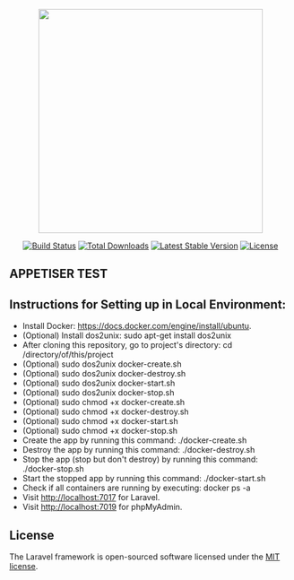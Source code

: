 <p align="center"><img src="https://res.cloudinary.com/dtfbvvkyp/image/upload/v1566331377/laravel-logolockup-cmyk-red.svg" width="400"></p>

<p align="center">
<a href="https://travis-ci.org/laravel/framework"><img src="https://travis-ci.org/laravel/framework.svg" alt="Build Status"></a>
<a href="https://packagist.org/packages/laravel/framework"><img src="https://poser.pugx.org/laravel/framework/d/total.svg" alt="Total Downloads"></a>
<a href="https://packagist.org/packages/laravel/framework"><img src="https://poser.pugx.org/laravel/framework/v/stable.svg" alt="Latest Stable Version"></a>
<a href="https://packagist.org/packages/laravel/framework"><img src="https://poser.pugx.org/laravel/framework/license.svg" alt="License"></a>
</p>

## APPETISER TEST

## Instructions for Setting up in Local Environment:

- Install Docker: https://docs.docker.com/engine/install/ubuntu.
- (Optional) Install dos2unix: sudo apt-get install dos2unix
- After cloning this repository, go to project's directory: cd /directory/of/this/project
- (Optional) sudo dos2unix docker-create.sh
- (Optional) sudo dos2unix docker-destroy.sh
- (Optional) sudo dos2unix docker-start.sh
- (Optional) sudo dos2unix docker-stop.sh
- (Optional) sudo chmod +x docker-create.sh
- (Optional) sudo chmod +x docker-destroy.sh
- (Optional) sudo chmod +x docker-start.sh
- (Optional) sudo chmod +x docker-stop.sh
- Create the app by running this command: ./docker-create.sh
- Destroy the app by running this command: ./docker-destroy.sh
- Stop the app (stop but don't destroy) by running this command: ./docker-stop.sh
- Start the stopped app by running this command: ./docker-start.sh
- Check if all containers are running by executing: docker ps -a
- Visit <a href="http://localhost:7017" target="_blank">http://localhost:7017</a> for Laravel.
- Visit <a href="http://localhost:7019" target="_blank">http://localhost:7019</a> for phpMyAdmin.

## License

The Laravel framework is open-sourced software licensed under the [MIT license](https://opensource.org/licenses/MIT).